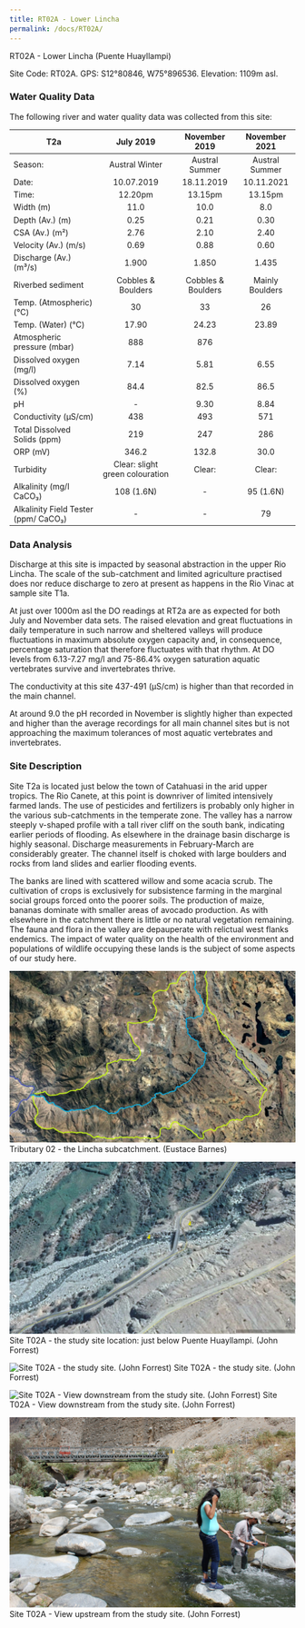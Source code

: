 ```yaml
---
title: RT02A - Lower Lincha
permalink: /docs/RT02A/
---
```

RT02A - Lower Lincha (Puente Huayllampi)

Site Code: RT02A.  GPS: S12°80846, W75°896536. Elevation:
1109m asl.

### Water Quality Data

The following river and water quality data was collected from this site:

|     T2a                                     |                 July 2019               |        November 2019      |      November 2021     |
|---------------------------------------------|:---------------------------------------:|:-------------------------:|:----------------------:|
|     Season:                                 |              Austral Winter             |       Austral Summer      |      Austral Summer    |
|     Date:                                   |                10.07.2019               |         18.11.2019        |        10.11.2021      |
|     Time:                                   |                  12.20pm                |           13.15pm         |         13.15pm        |
|     Width (m)                               |                   11.0                  |            10.0           |           8.0          |
|     Depth (Av.) (m)                         |                   0.25                  |            0.21           |           0.30         |
|     CSA (Av.) (m²)                          |                   2.76                  |            2.10           |           2.40         |
|     Velocity (Av.) (m/s)                    |                   0.69                  |            0.88           |           0.60         |
|     Discharge (Av.) (m³/s)                  |                   1.900                 |            1.850          |          1.435         |
|     Riverbed sediment                       |            Cobbles & Boulders           |     Cobbles & Boulders    |     Mainly Boulders    |
|     Temp. (Atmospheric) (°C)                |                    30                   |             33            |            26          |
|     Temp. (Water) (°C)                      |                   17.90                 |            24.23          |          23.89         |
|     Atmospheric pressure (mbar)             |                    888                  |             876           |                        |
|     Dissolved oxygen (mg/l)                 |                   7.14                  |            5.81           |           6.55         |
|     Dissolved oxygen (%)                    |                   84.4                  |            82.5           |           86.5         |
|     pH                                      |                     -                   |            9.30           |           8.84         |
|     Conductivity (µS/cm)                    |                    438                  |             493           |           571          |
|     Total Dissolved Solids (ppm)            |                    219                  |             247           |           286          |
|     ORP (mV)                                |                   346.2                 |            132.8          |           30.0         |
|     Turbidity                               |     Clear: slight green colouration     |           Clear:          |          Clear:        |
|     Alkalinity (mg/l CaCO₃)                 |                108 (1.6N)               |              -            |        95 (1.6N)       |
|     Alkalinity Field Tester (ppm/ CaCO₃)    |                     -                   |              -            |            79          |


### Data Analysis
Discharge at this site is impacted by seasonal abstraction in the upper Rio Lincha. The scale of the sub-catchment and limited agriculture practised does nor reduce discharge to zero at present as happens in the Rio Vinac at sample site T1a. 

At just over 1000m asl the DO readings at RT2a are as expected for both July and November data sets. The raised elevation and great fluctuations in daily temperature in such narrow and sheltered valleys will produce fluctuations in maximum absolute oxygen capacity and, in consequence, percentage saturation that therefore fluctuates with that rhythm. At DO levels from 6.13-7.27 mg/l and 75-86.4% oxygen saturation aquatic vertebrates survive and invertebrates thrive. 

The conductivity at this site 437-491 (µS/cm) is higher than that recorded in the main channel. 

At around 9.0 the pH recorded in November is slightly higher than expected and higher than the average recordings for all main channel sites but is not approaching the maximum tolerances of most aquatic vertebrates and invertebrates. 


### Site Description
Site T2a is located just below the town of Catahuasi in the arid upper tropics. The Rio Canete, at this point is downriver of limited intensively farmed lands. The use of pesticides and fertilizers is probably only higher in the various sub-catchments in the temperate zone. The valley has a narrow steeply v-shaped profile with a tall river cliff on the south bank, indicating earlier periods of flooding. As elsewhere in the drainage basin discharge is highly seasonal. Discharge measurements in February-March are considerably greater. The channel itself is choked with large boulders and rocks from land slides and earlier flooding events. 

The banks are lined with scattered willow and some acacia scrub. The cultivation of crops is exclusively for subsistence farming in the marginal social groups forced onto the poorer soils. The production of maize, bananas dominate with smaller areas of avocado production. As with elsewhere in the catchment there is little or no natural vegetation remaining. The fauna and flora in the valley are depauperate with relictual west flanks endemics. The impact of water quality on the health of the environment and populations of wildlife occupying these lands is the subject of some aspects of our study here. 


![Tributary T02 - the Lincha subcatchment. (Eustace Barnes)](/assets/SiteDescriptions/T2/T2Linchasubcatchment.jpg)
Tributary 02 - the Lincha subcatchment. (Eustace Barnes)


![Site T02A - the study site location. (John Forrest)](/assets/SiteDescriptions/T2/RT02ALowerLinchavalley.jpg)
Site T02A - the study site location: just below Puente Huayllampi. (John Forrest)


![Site T02A - the study site. (John Forrest)](/assets/SiteDescriptions/T2/T2AStudysite.JPG)
Site T02A - the study site. (John Forrest)


![Site T02A - View downstream from the study site. (John Forrest)](/assets/SiteDescriptions/T2/T2AViewdownstream.JPG)
Site T02A - View downstream from the study site. (John Forrest)


![Site T02A - View upstream from the study site. (John Forrest)](/assets/SiteDescriptions/T2/T2AViewupstream.JPG)
Site T02A - View upstream from the study site. (John Forrest)
